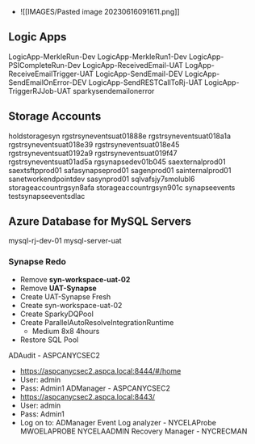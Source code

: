 * ![[IMAGES/Pasted image 20230616091611.png]]

##  Logic Apps
LogicApp-MerkleRun-Dev
LogicApp-MerkleRun1-Dev
LogicApp-PSICompleteRun-Dev
LogicApp-ReceivedEmail-UAT
LogApp-ReceiveEmailTrigger-UAT
LogicApp-SendEmail-DEV
LogicApp-SendEmailOnError-DEV
LogicApp-SendRESTCallToRj-UAT
LogicApp-TriggerRJJob-UAT
sparkysendemailonerror


## Storage Accounts
holdstoragesyn
rgstrsyneventsuat01888e
rgstrsyneventsuat018a1a
rgstrsyneventsuat018e39
rgstrsyneventsuat018e45
rgstrsyneventsuat0192a9
rgstrsyneventsuat019f47
rgstrsyneventsuat01ad5a
rgsynapsedev01b045
saexternalprod01
saextsftpprod01
safasynapseprod01
sagenprod01
sainternalprod01
sanetworkendpointdev
sasynprod01
sqlvafsjy7smolubl6
storageaccountrgsyn8afa
storageaccountrgsyn901c
synapseevents
testsynapseeventsdlac


## Azure Database for MySQL Servers
mysql-rj-dev-01
mysql-server-uat


### Synapse Redo
* Remove **syn-workspace-uat-02**
* Remove **UAT-Synapse**
* Create UAT-Synapse Fresh
* Create syn-workspace-uat-02
* Create SparkyDQPool
* Create ParallelAutoResolveIntegrationRuntime
	* Medium 8x8 4hours
* Restore SQL Pool



ADAudit - ASPCANYCSEC2
* https://aspcanycsec2.aspca.local:8444/#/home
* User: admin
* Pass: Admin1
ADManager - ASPCANYCSEC2
* https://aspcanycsec2.aspca.local:8443/
* User: admin
* Pass: Admin1
* Log on to: ADManager
Event Log analyzer - NYCELAProbe MWOELAPROBE NYCELAADMIN
Recovery Manager - NYCRECMAN